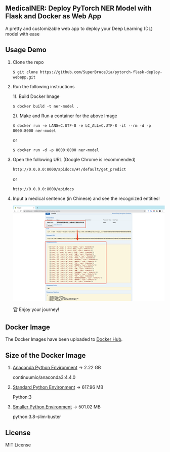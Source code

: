 ## MedicalNER: Deploy PyTorch NER Model with Flask and Docker as Web App

A pretty and customizable web app to deploy your Deep Learning (DL) model with ease

## Usage Demo

1. Clone the repo

    ```
    $ git clone https://github.com/SuperBruceJia/pytorch-flask-deploy-webapp.git
    ```

2. Run the following instructions
  
    1). Build Docker Image

      ```
      $ docker build -t ner-model .
      ```
  
    2). Make and Run a container for the above Image
  
    ```
    $ docker run -e LANG=C.UTF-8 -e LC_ALL=C.UTF-8 -it --rm -d -p 8000:8000 ner-model
    ```

    or 

    ```
    $ docker run -d -p 8000:8000 ner-model
    ```
  
3. Open the following URL (Google Chrome is recommended)  
  
    ```html
    http://0.0.0.0:8000/apidocs/#!/default/get_predict
    ```

    or 

    ```html
    http://0.0.0.0:8000/apidocs
    ```
  
4. Input a medical sentence (in Chinese) and see the recognized entities!

    <p align="center">
      <a href="https://github.com/SuperBruceJia/pytorch-flask-deploy-webapp"> <img src="https://github.com/SuperBruceJia/pytorch-flask-deploy-webapp/raw/master/screenshot.png"></a> 
    </p>

    🏆 Enjoy your journey!

## Docker Image

The Docker Images have been uploaded to [Docker Hub](https://hub.docker.com/r/shuyuej/ner-pytorch-model/tags).

## Size of the Docker Image

1. [Anaconda Python Environment](https://github.com/SuperBruceJia/pytorch-flask-deploy-webapp/tree/master/BiLSTM-docker-Anaconda) -> 2.22 GB

    continuumio/anaconda3:4.4.0

2. [Standard Python Environment](https://github.com/SuperBruceJia/pytorch-flask-deploy-webapp/tree/master/BiLSTM-docker-Python) -> 617.96 MB

    Python:3
    
3. [Smaller Python Environment]() -> 501.02 MB

    python:3.8-slim-buster
    
## License

MIT License

